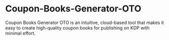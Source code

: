 # Coupon-Books-Generator-OTO
Coupon Books Generator OTO is an intuitive, cloud-based tool that makes it easy to create high-quality coupon books for publishing on KDP with minimal effort.

